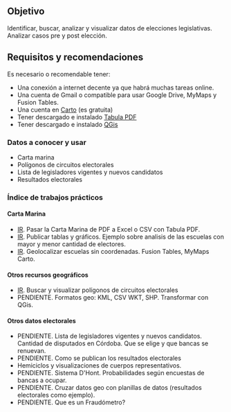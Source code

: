 ## Objetivo

Identificar, buscar, analizar y visualizar datos de elecciones legislativas.  
Analizar casos pre y post elección.  

## Requisitos y recomendaciones
Es necesario o recomendable tener: 
 - Una conexión a internet decente ya que habrá muchas tareas online.
 - Una cuenta de Gmail o compatible para usar Google Drive, MyMaps y Fusion Tables.
 - Una cuenta en [Carto](https://carto.com/) (es gratuita)
 - Tener descargado e instalado [Tabula PDF](http://tabula.technology/)
 - Tener descargado e instalado [QGis](http://www.qgis.org/es/site/)
 
### Datos a conocer y usar
 - Carta marina
 - Polígonos de circuitos electorales
 - Lista de legisladores vigentes y nuevos candidatos
 - Resultados electorales

### Índice de trabajos prácticos

#### Carta Marina
 - [IR](curso/carta-marina-Cordoba.md). Pasar la Carta Marina de PDF a Excel o CSV con Tabula PDF.   
 - [IR](curso/publicar-tablas-y-graficos.md). Publicar tablas y gráficos. Ejemplo sobre analisis de las escuelas con mayor y menor cantidad de electores. 
 - [IR](curso/geolocalizar-csv.md). Geolocalizar escuelas sin coordenadas. Fusion Tables, MyMaps Carto.

#### Otros recursos geográficos
 - [IR](curso/poligonos.md). Buscar y visualizar polígonos de circuitos electorales
 - PENDIENTE. Formatos geo: KML, CSV WKT, SHP. Transformar con QGis.  

#### Otros datos electorales
 - PENDIENTE. Lista de legisladores vigentes y nuevos candidatos. Cantidad de disputados en Córdoba. Que se elige y que bancas se renuevan. 
 - PENDIENTE. Como se publican los resultados electorales
 - Hemiciclos y visualizaciones de cuerpos representativos.
 - PENDIENTE. Sistema D'Hont. Probabilidades según encuestas de bancas a ocupar.
 - PENDIENTE. Cruzar datos geo con planillas de datos (resultados electorales como ejemplo).
 - PENDIENTE. Que es un Fraudómetro?
 

 
 
